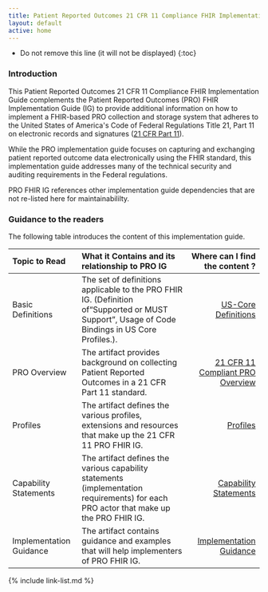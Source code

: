 ```yaml
---
title: Patient Reported Outcomes 21 CFR 11 Compliance FHIR Implementation Guide 
layout: default
active: home
---
```



<!-- TOC  the css styling for this is \pages\assets\css\project.css under 'markdown-toc'-->

* Do not remove this line (it will not be displayed)
{:toc}


<!-- end TOC -->



###  Introduction

This Patient Reported Outcomes 21 CFR 11 Compliance FHIR Implementation Guide complements the Patient Reported Outcomes (PRO) FHIR Implementation Guide (IG) 
to provide additional information on how to implement a FHIR-based PRO collection and storage system that
adheres to the United States of America's Code of Federal Regulations Title 21, Part 11 on electronic records and signatures ([21 CFR Part 11](https://www.accessdata.fda.gov/scripts/cdrh/cfdocs/cfCFR/CFRSearch.cfm?CFRPart=11&showFR=1)).

While the PRO implementation guide focuses on capturing and exchanging patient reported outcome data electronically using the FHIR standard, this implementation guide addresses many of the technical security
and auditing requirements in the Federal regulations. 

PRO FHIR IG references other implementation guide dependencies that are not re-listed here for 
maintainabililty. 

###  Guidance to the readers

The following table introduces the content of this implementation guide.

| Topic to Read  | What it Contains and its relationship to PRO IG | Where can I find the content ? |
|:---------------|:------------------------------------------------|-------------------------------:|
| Basic Definitions | The set of definitions applicable to the PRO FHIR IG. (Definition of“Supported or MUST Support”, Usage of Code Bindings in US Core Profiles.).| [US-Core Definitions]({{site.data.fhir.uscoreR4}}index.html)|
| PRO Overview | The artifact provides background on collecting Patient Reported Outcomes in a 21 CFR Part 11 standard.| [21 CFR 11 Compliant PRO Overview](overview.html)|
| Profiles | The artifact defines the various profiles, extensions and resources that make up the 21 CFR 11 PRO FHIR IG.| [Profiles](profiles.html)|
| Capability Statements | The artifact defines the various capability statements (implementation requirements) for each PRO actor that make up the PRO FHIR IG.| [Capability Statements](capstatements.html)|
| Implementation Guidance | The artifact contains guidance and examples that will help implementers of PRO FHIR IG.| [Implementation Guidance](guidance.html)|




<!-- {% raw %}>{% include link-list.md %} {% endraw %}-->

{% include link-list.md %}
